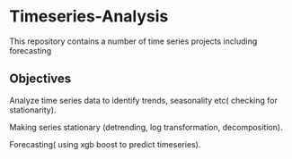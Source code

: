 # Timeseries-Analysis
This repository contains a number of time series projects including forecasting

## Objectives
Analyze time series data to identify trends, seasonality etc( checking for stationarity). 

Making series stationary (detrending, log transformation, decomposition).
 
Forecasting( using xgb boost to predict timeseries).

